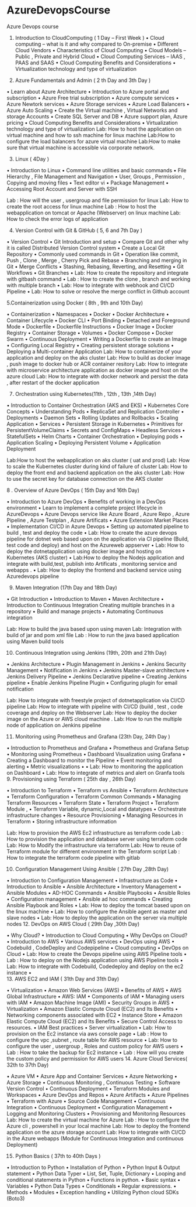 # AzureDevopsCourse
Azure Devops course

1.	Introduction to CloudComputing  ( 1 Day – First Week  )
  •	Cloud computing – what is it and why compared to On-premise
  •	Different Cloud Vendors
  •	Characteristics of Cloud Computing 
  •	Cloud Models – Public , Private and Hybrid Cloud 
  •	Cloud Computing Services – IAAS , PAAS and SAAS
  •	Cloud Computing Benefits and Considerations 
  •	Virtualization technology and type of virtualization 

2.	Azure Fundamentals and Admin ( 2 th Day and 3th Day )
  
  •	Learn about Azure Architecture 
  •	Introduction to Azure portal and subscription 
  •	Azure Free trial subscription 
  •	Azure compute services 
  •	Azure Newtork services 
  •	Azure Storage services 
  •	Azure Load Balancers 
  •	Azure Auto Scaling 
  •	Create the Virtual machine , Virtual Networks and storage Accounts
  •	Create SQL Server and DB
  •	Azure support plan, Azure pricing 
  •	Cloud Computing Benefits and Considerations 
  •	Virtualization technology and type of virtualization 
Lab: How to host the application on virtual machine and how to ssh machine for linux machine 
Lab:How to configure the load balancers for azure virtual machine 
Lab:How to make sure that virtual machine is accessible via corporate network. 


3.	Linux  ( 4Day )
  
  •	Introduction to Linux 
  •	Command line utilities and basic commands 
  •	File Hierarchy , File Management and Navigation 
  •	User, Groups , Permission , Copying and moving files 
  •	Text editor vi 
  •	Package Management 
  •	Accessing Root Account and Server with SSH
 
Lab : How will the user , usergroup and file permission for linux 
Lab: How to create the root access for  linux machine 
Lab : How to host the webapplication on tomcat or Apache (Webserver) on linux machine
Lab: How to check the error logs of application 

4.	Version Control with Git & GitHub ( 5,  6 and 7th Day )

  •	Version Control
  •	Git Introduction and setup
  •	Compare Git and other why it is called Distributed Version Control system 
  •	Create a Local Git Repository 
  •	Commonly used commands in Git
  •	Operation like commit, Push , Clone , Merge , Cherry Pick and Rebase 
  •	Branching and merging in Git
  •	Merge Conflicts
  •	Stashing, Rebasing, Reverting, and Resetting
  •	Git Workflows
  •	Git Branches 
  •	Lab: How to create the repository and integrate with gitbash command
  •	Lab : How to create the clone , branch and working with multiple branch 
  •	Lab: How to integrate with webhook and CI/CD Pipeline 
  •	Lab: How to solve or resolve the merge conflict in Github account 

5.Containerization using Docker ( 8th , 9th and 10th Day)

  •	Containerization
  •	Namespaces
  •	Docker
  •	Docker Architecture
  •	Container Lifecycle
  •	Docker CLI
  •	Port Binding
  •	Detached and Foreground Mode
  •	Dockerfile
  •	Dockerfile Instructions
  •	Docker Image
  •	Docker Registry
  •	Container Storage
  •	Volumes
  •	Docker Compose
  •	Docker Swarm
  •	Continuous Deployment
  •	Writing a Dockerfile to create an Image
  •	Configuring Local Registry
  •	Creating persistent storage solutions
  •	Deploying a Multi-container Application
    Lab: How to containerize of your application and deploy on the aks cluster 
    Lab: How to build as docker image , push image to docker hub or ACR container resitory 
   Lab: How to integrate with microservice architecture application as docker image and host on the azure cloud 
  Lab: How to integrate with docker network and persist the data , after restart of the docker application 



7. Orchestration using Kubernetes(11th , 12th , 13th ,14th Day)

  •	Introduction to Container Orchestration (AKS and EKS)
  •	Kubernetes Core Concepts
  •	Understanding Pods
  •	ReplicaSet and Replication Controller
  •	Deployments
  •	Daemon Sets
  •	Rolling Updates and Rollbacks
  •	Scaling Application
  •	Services
  •	Persistent Storage in Kubernetes
  •	Primitives for PersistentVolumeClaims
  •	Secrets and ConfigMaps
  •	Headless Services
  •	StatefulSets
  •	Helm Charts
  •	Container Orchestration
  •	Deploying pods
  •	Application Scaling
  •	Deploying Persistent Volume
  •	Application Deployment

Lab:How to host the webapplication on aks cluster ( uat and prod)
Lab: How to scale the Kubernetes cluster during kind of failure of cluster 
Lab: How to deploy the front end and backend application on the aks cluster 
Lab: How to use the secret key for database connection on the AKS cluster 


8 . Overview of Azure DevOps ( 15th Day and 16th Day)

  •	Introduction to Azure DevOps
  •	Benefits of working in a DevOps environment
  •	Learn to implement a complete project lifecycle in AzureDevops 
  •	Azure Devops service like Azure Board , Azure Repo , Azure Pipeline , Azure Testplan , Azure Artificats 
  •	Azure Extension Market Places 
  •	Implementation CI/CD in Azure Devops 
  •	Setting up automated pipeline to build , test and deploy the code 
  •	Lab: How to create the azure devops pipeline for dotnet web based upon on the application via CI pipeline (Build, test code and deploy) and host on the Azureweb appserver 
  •	Lab: How to deploy the dotnetapplication using docker image and hosting on Kubernetes (AKS cluster)
  •	Lab:How to deploy the Nodejs application and integrate with build,test, publish into Artificats , monitoring service and webapps . 
  •	Lab: How to deploy the frontend and backend service using Azuredevops pipeline 

9. Maven Integration (17th Day and 18th Day)

  •	Git Introduction 
  •	Introduction to Maven
  •	Maven Architecture
  •	Introduction to Continuous Integration Creating multiple branches in a repository
  •	Build and manage projects
  •	Automating Continuous integration

Lab: How to build the java based upon using maven 
Lab: Integration with build of jar and pom xml file 
Lab : How to run the java based application using Maven build tools 

10. Continuous Integration using Jenkins (19th, 20th and 21th Day)

  •	Jenkins Architecture
  •	Plugin Management in Jenkins
  •	Jenkins Security Management
  •	Notification in Jenkins
  •	Jenkins Master-slave architecture
  •	Jenkins Delivery Pipeline
  •	Jenkins Declarative pipeline
  •	Creating Jenkins pipeline
  •	Enable Jenkins Pipeline Plugin
  •	Configuring plugin for email notification

Lab: How to integrate with freestyle project of dotnetapplication via CI/CD pipeline 
Lab: How to integrate with pipeline with CI/CD (build , test , code coverage and deploy on the Webserver 
Lab: How to deploy the  docker  image on the Azure or AWS cloud machine . 
Lab: How to run the multiple node of application on Jenkins pipeline 


11. Monitoring using Prometheus and Grafana (23th  Day, 24th Day ) 

  •	Introduction to Prometheus and Grafana
  •	Prometheus and Grafana Setup
  •	Monitoring using Prometheus
  •	Dashboard Visualization using Grafana
  •	Creating a Dashboard to monitor the Pipeline
  •	Event monitoring and alerting
  •	Metric visualizations
  •	
  •	Lab: How to monitoring the application on Dashboard 
  •	Lab: How to integrate of metrics and alert on Granfa tools 
9. Provisioning using Terraform ( 25th day , 26th Day)

  •	Introduction to Terraform
  •	Terraform vs Ansible
  •	Terraform Architecture                
  •	Terraform Configuration
  •	Terraform Common Commands
  •	Managing Terraform Resources
  •	Terraform State
  •	Terraform Project
  •	Terraform Module , 
  •	Terraform Variable, dynamic,Local and datatypes
  •	Orchestrate infrastructure changes
  •	Resource Provisioning
  •	Managing Resources in Terraform
  •	Storing infrastructure information

Lab: How to provision the AWS Ec2 infrastructure as terraform code 
Lab : How to provision the application and database server using terraform code 
Lab: How to Modify the infrastructure via terraform 
Lab: How to reuse of Terraform module for different environment in the Terraform script 
Lab : How to integrate the terraform code pipeline with gitlab
  

10. Configuration Management Using Ansible ( 27th Day ,28th Day)

  •	Introduction to Configuration Management
  •	Infrastructure as Code
  •	Introduction to Ansible
  •	Ansible Architecture
  •	Inventory Management
  •	Ansible Modules
  •	AD-HOC Commands
  •	Ansible Playbooks
  •	Ansible Roles
  •	Configuration management
  •	Ansible ad hoc commands
  •	Creating Ansible Playbook and Roles
  •	Lab: How to deploy the tomcat based upon on the linux machine 
  •	Lab: How to configure the Ansible agent as master and slave nodes
  •	Lab: How to deploy the application on the server via multiple nodes
12. DevOps on AWS Cloud ( 29th Day ,30th Day)

  •	Why Cloud?
  •	Introduction to Cloud Computing
  •	Why DevOps on Cloud?
  •	Introduction to AWS
  •	Various AWS services
  •	DevOps using AWS
  •	Codebuild , CodeDeploy and Codepipeline 
  •	Cloud computing
  •	DevOps on Cloud
  •	Lab: How to create the Devops pipeline using AWS Pipeline tools
  •	Lab : How to deploy on the Nodejs application using AWS Pipeline tools
  •	Lab: How to integrate with Codebuild, Codedeploy and deploy on the ec2 instance 
•	
13. AWS EC2 and IAM ( 31th Day and 31th Day)

  •	Virtualization
  •	Amazon Web Services (AWS)
  •	Benefits of AWS
  •	AWS Global Infrastructure
  •	AWS: IAM
  •	Components of IAM
  •	Managing users with IAM
  •	Amazon Machine Image (AMI)
  •	Security Groups in AWS
  •	Virtualization
  •	Amazon Elastic Compute Cloud (EC2) and Its Benefits
  •	Networking components associated with EC2
  •	Instance Store
  •	Amazon Elastic Compute Cloud (EC2) and Its Benefits
  •	Secure Control Access to resources.
  •	IAM Best practices
  •	Server virtualization
  •	Lab: How to provision on the Ec2 instance via aws console page 
  •	Lab : How to configure the vpc ,subnet , route table for AWS resource
  •	Lab: How to configure the user , usergroup , Roles and custom policy for AWS users 
  •	Lab : How to take the backup for  Ec2 instance 
  •	 Lab : How will you create the custom policy and permission for AWS users
14. Azure Cloud Services( 32th to 37th Day)

  •	Azure VM
  •	Azure App and Container Services
  •	Azure Networking
  •	Azure Storage
  •	Continuous Monitoring , Continuous Testing
  •	Software Version Control
  •	Continuous Deployment
  •	Terraform Modules and Workspaces
  •	Azure DevOps and Repos
  •	Azure Artifacts
  •	Azure Pipelines
  •	Terraform with Azure
  •	Source Code Management
  •	Continuous Integration
  •	Continuous Deployment
  •	Configuration Management
  •	Logging and Monitoring Clusters
  •	Provisioning and Monitoring Resources
    Lab: How to create the virtual machine for Azure 
    Lab : How to configure the Azure cli , powershell in your local machine
    Lab: How to deploy the frontend application on the azure storage account 
    Lab: How to integrate with CI/CD in the Azure webapps (Module for Continuous Integration and continuous Deployment)



15. Python Basics ( 37th to 40th Days )

  •	Introduction to Python
  •	Installation of Python
  •	Python Input & Output statement
  •	Python Data Typer
  •	List, Set, Tuple, Dictionary
  •	Looping and conditional statements in Python
  •	Functions in python.
  •	Basic syntax
  •	Variables
  •	Python Data Types
  •	Conditionals
  •	Regular expressions.
  •	Methods
  •	Modules
  •	Exception handling
  •	Utilizing Python cloud SDKs (Boto3)

    



